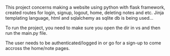This project concerns making a website using python with flask framework, created routes for login, signup, logout, home, deleting notes and etc. 
Jinja templating language, html and sqlalchemy as sqlite db is being used...

To run the project, you need to make sure you open the dir in vs and then run the main.py file. 

The user needs to be authenticated/logged in or go for a sign-up to come accross the home/note pages. 
